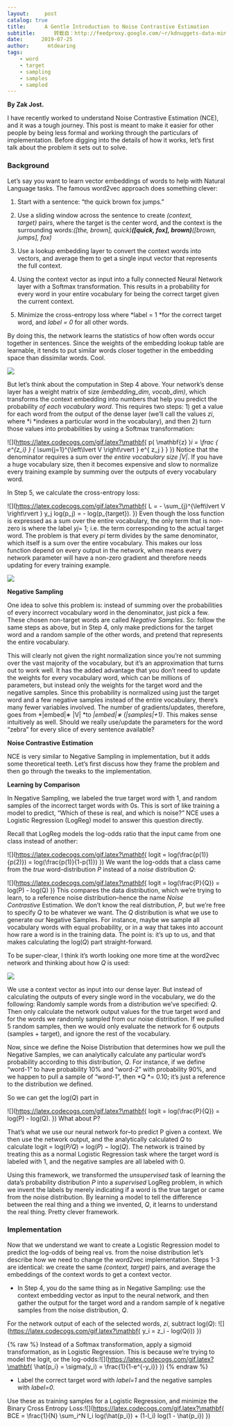 ```yaml
---
layout:     post
catalog: true
title:      A Gentle Introduction to Noise Contrastive Estimation
subtitle:      转载自：http://feedproxy.google.com/~r/kdnuggets-data-mining-analytics/~3/ZWmD6i93L64/introduction-noise-contrastive-estimation.html
date:      2019-07-25
author:      mtdearing
tags:
    - word
    - target
    - sampling
    - samples
    - sampled
---
```


**By Zak Jost.**

I have recently worked to understand Noise Contrastive Estimation (NCE), and it was a tough journey. This post is meant to make it easier for other people by being less formal and working through the particulars of implementation. Before digging into the details of how it works, let’s first talk about the problem it sets out to solve.

### Background

Let’s say you want to learn vector embeddings of words to help with Natural Language tasks. The famous word2vec approach does something clever:

1. Start with a sentence: “the quick brown fox jumps.”

1. Use a sliding window across the sentence to create *(context, target)* pairs, where the target is the center word, and the context is the surrounding words:*([the, brown], quick)**([quick, fox], brown)**([brown, jumps], fox)*

1. Use a lookup embedding layer to convert the context words into vectors, and average them to get a single input vector that represents the full context.

1. Using the context vector as input into a fully connected Neural Network layer with a Softmax transformation. This results in a probability for every word in your entire vocabulary for being the correct target given the current context.

1. Minimize the cross-entropy loss where *label = 1 *for the correct target word, and *label = 0* for all other words.


By doing this, the network learns the statistics of how often words occur together in sentences. Since the weights of the embedding lookup table are learnable, it tends to put similar words closer together in the embedding space than dissimilar words. Cool.

![](https://blog.zakjost.com/img/posts/nce_intro/cbow.png#no-shadow)


But let’s think about the computation in Step 4 above. Your network’s dense layer has a weight matrix of size *(embedding_dim, vocab_dim)*, which transforms the context embedding into numbers that help you predict the probability *of each vocabulary word*. This requires two steps: 1) get a value for each word from the output of the dense layer (we’ll call the values *zi*, where *i *indexes a particular word in the vocabulary), and then 2) turn those values into probabilities by using a Softmax transformation:

![](https://latex.codecogs.com/gif.latex?\mathbf{ p( \mathbf{z} )_i = \frac { e^{z_i} } { \sum_{j=1}^{\left\lvert V \right\rvert } e^{ z_j } } })
Notice that the denominator requires a sum over *the entire vocabulary size* *|V|*. If you have a huge vocabulary size, then it becomes expensive and slow to normalize every training example by summing over the outputs of every vocabulary word.

In Step 5, we calculate the cross-entropy loss:

![](https://latex.codecogs.com/gif.latex?\mathbf{ L = - \sum_{j}^{\left\lvert V \right\rvert } y_j log(p_j) = - log(p_{target}). })
Even though the loss function is expressed as a sum over the entire vocabulary, the only term that is non-zero is where the label *yj*= 1; i.e. the term corresponding to the actual target word. The problem is that every *pi* term divides by the same denominator, which itself is a sum over the entire vocabulary. This makes our loss function depend on every output in the network, when means every network parameter will have a non-zero gradient and therefore needs updating for every training example.

![](https://blog.zakjost.com/img/posts/nce_intro/better_way.gif#no-shadow)


**Negative Sampling**

One idea to solve this problem is: instead of summing over the probabilities of every incorrect vocabulary word in the denominator, just pick a few. These chosen non-target words are called *Negative Samples*. So: follow the same steps as above, but in Step 4, only make predictions for the target word and a random sample of the other words, and pretend that represents the entire vocabulary.

This will clearly not given the right normalization since you’re not summing over the vast majority of the vocabulary, but it’s an approximation that turns out to work well. It has the added advantage that you don’t need to update the weights for every vocabulary word, which can be millions of parameters, but instead only the weights for the target word and the negative samples. Since this probability is normalized using just the target word and a few negative samples instead of the entire vocabulary, there’s many fewer variables involved. The number of gradients/updates, therefore, goes from *|embed|∗ |V| *to *|embed|∗ (|samples|+1)*. This makes sense intuitively as well. Should we really use/update the parameters for the word “zebra” for every slice of every sentence available?

**Noise Contrastive Estimation**

NCE is very similar to Negative Sampling in implementation, but it adds some theoretical teeth. Let’s first discuss how they frame the problem and then go through the tweaks to the implementation.

**Learning by Comparison**

In Negative Sampling, we labeled the true target word with 1, and random samples of the incorrect target words with 0s. This is sort of like training a model to predict, “Which of these is real, and which is noise?” NCE uses a Logistic Regression (LogReg) model to answer this question directly.

Recall that LogReg models the log-odds ratio that the input came from one class instead of another:

![](https://latex.codecogs.com/gif.latex?\mathbf{ logit = log(\frac{p(1)}{p(2)}) = log(\frac{p(1)}{1-p(1)}) })
We want the log-odds that a class came from the *true* word-distribution *P* instead of a *noise* distribution *Q*:

![](https://latex.codecogs.com/gif.latex?\mathbf{ logit = log(\frac{P}{Q}) = log(P) - log(Q) })
This compares the data distribution, which we’re trying to learn, to a reference noise distribution–hence the name *Noise Contrastive* Estimation. We don’t know the real distribution, *P*, but we’re free to specify *Q* to be whatever we want. The *Q* distribution is what we use to generate our Negative Samples. For instance, maybe we sample all vocabulary words with equal probability, or in a way that takes into account how rare a word is in the training data. The point is: it’s up to us, and that makes calculating the log(*Q*) part straight-forward.

To be super-clear, I think it’s worth looking one more time at the word2vec network and thinking about how *Q* is used:

![](https://blog.zakjost.com/img/posts/nce_intro/cbow.png#no-shadow)


We use a context vector as input into our dense layer. But instead of calculating the outputs of every single word in the vocabulary, we do the following: Randomly sample words from a distribution we’ve specified: *Q*. Then only calculate the network output values for the true target word and for the words we randomly sampled from our noise distribution. If we pulled 5 random samples, then we would only evaluate the network for 6 outputs (samples + target), and ignore the rest of the vocabulary.

Now, since we define the Noise Distribution that determines how we pull the Negative Samples, we can analytically calculate any particular word’s probability according to this distribution, *Q*. For instance, if we define “word-1” to have probability 10% and “word-2” with probability 90%, and we happen to pull a sample of “word-1”, then *Q *= 0.10; it’s just a reference to the distribution we defined.

So we can get the log(*Q*) part in

![](https://latex.codecogs.com/gif.latex?\mathbf{ logit = log(\frac{P}{Q}) = log(P) - log(Q). })
What about P?

That’s what we use our neural network for–to predict P given a context. We then use the network output, and the analytically calculated *Q* to calculate logit = log(*P/Q*) = log(*P*) − log(*Q*). The network is trained by treating this as a normal Logistic Regression task where the target word is labeled with 1, and the negative samples are all labeled with 0.

Using this framework, we transformed the *unsupervised* task of learning the data’s probability distribution *P* into a *supervised* LogReg problem, in which we invent the labels by merely indicating if a word is the true target or came from the noise distribution. By learning a model to tell the difference between the real thing and a thing we invented, *Q*, it learns to understand the real thing. Pretty clever framework.

### Implementation

Now that we understand we want to create a Logistic Regression model to predict the log-odds of being real vs. from the noise distribution let’s describe how we need to change the word2vec implementation. Steps 1-3 are identical: we create the same *(context, target)* pairs, and average the embeddings of the context words to get a context vector.

- In Step 4, you do the same thing as in Negative Sampling: use the context embedding vector as input to the neural network, and then gather the output for the target word and a random sample of k negative samples from the noise distribution, *Q*.

For the network output of each of the selected words, *zi*, subtract log(*Q*): ![](https://latex.codecogs.com/gif.latex?\mathbf{ y_i = z_i - log(Q(i)) })

{% raw %}
Instead of a Softmax transformation, apply a sigmoid transformation, as in Logistic Regression. This is because we’re trying to model the logit, or the log-odds:![](https://latex.codecogs.com/gif.latex?\mathbf{ \hat{p_i} = \sigma(y_i) = \frac{1}{1-e^{-y_i}} })
{% endraw %}

- Label the correct target word with *label=1* and the negative samples with *label=0*.

Use these as training samples for a Logistic Regression, and minimize the Binary Cross Entropy Loss:![](https://latex.codecogs.com/gif.latex?\mathbf{ BCE = \frac{1}{N} \sum_i^N l_i log(\hat{p_i}) + (1-l_i) log(1 - \hat{p_i}) })
